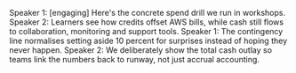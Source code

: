 Speaker 1: [engaging] Here's the concrete spend drill we run in workshops.
Speaker 2: Learners see how credits offset AWS bills, while cash still flows to collaboration, monitoring and support tools.
Speaker 1: The contingency line normalises setting aside 10 percent for surprises instead of hoping they never happen.
Speaker 2: We deliberately show the total cash outlay so teams link the numbers back to runway, not just accrual accounting.
